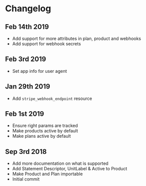 # Changelog

## Feb 14th 2019

  * Add support for more attributes in plan, product and webhooks
  * Add support for webhook secrets


## Feb 3rd 2019

  * Set app info for user agent


## Jan 29th 2019

  * Add `stripe_webhook_endpoint` resource


## Feb 1st 2019

  * Ensure right params are tracked
  * Make products active by default
  * Make plans active by default


## Sep 3rd 2018

  * Add more documentation on what is supported
  * Add Statement Descriptor, UnitLabel & Active to Product
  * Make Product and Plan importable
  * Initial commit